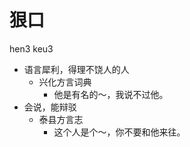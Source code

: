 



# 狠口
hen3 keu3
+ 语言犀利，得理不饶人的人
  * 兴化方言词典
    - 他是有名的～，我说不过他。
+ 会说，能辩驳
  * 泰县方言志
    - 这个人是个～，你不要和他来往。
